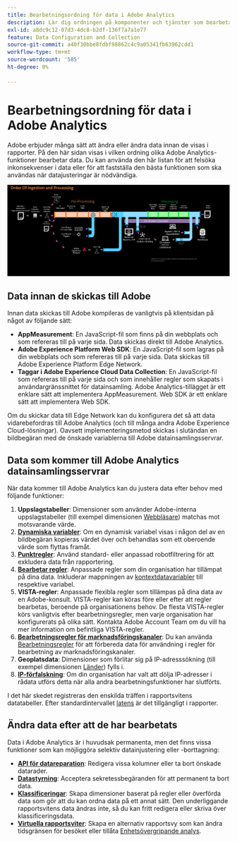 ```yaml
---
title: Bearbetningsordning för data i Adobe Analytics
description: Lär dig ordningen på komponenter och tjänster som bearbetar data i Adobe Analytics.
exl-id: a8dc9c12-07d3-4dc8-b2df-136f7a7a1e77
feature: Data Configuration and Collection
source-git-commit: a40f30bbe8fdbf98862c4c9a05341fb63962cdd1
workflow-type: tm+mt
source-wordcount: '585'
ht-degree: 0%

---
```


# Bearbetningsordning för data i Adobe Analytics

Adobe erbjuder många sätt att ändra eller ändra data innan de visas i rapporter. På den här sidan visas i vilken ordning olika Adobe Analytics-funktioner bearbetar data. Du kan använda den här listan för att felsöka inkonsekvenser i data eller för att fastställa den bästa funktionen som ska användas när datajusteringar är nödvändiga.

![Behandlingsorder](assets/processing-order.png)

## Data innan de skickas till Adobe

Innan data skickas till Adobe kompileras de vanligtvis på klientsidan på något av följande sätt:

* **AppMeasurement**: En JavaScript-fil som finns på din webbplats och som refereras till på varje sida. Data skickas direkt till Adobe Analytics.
* **Adobe Experience Platform Web SDK**: En JavaScript-fil som lagras på din webbplats och som refereras till på varje sida. Data skickas till Adobe Experience Platform Edge Network.
* **Taggar i Adobe Experience Cloud Data Collection**: En JavaScript-fil som refereras till på varje sida och som innehåller regler som skapats i användargränssnittet för datainsamling. Adobe Analytics-tillägget är ett enklare sätt att implementera AppMeasurement. Web SDK är ett enklare sätt att implementera Web SDK.

Om du skickar data till Edge Network kan du konfigurera det så att data vidarebefordras till Adobe Analytics (och till många andra Adobe Experience Cloud-lösningar). Oavsett implementeringsmetod skickas i slutändan en bildbegäran med de önskade variablerna till Adobe datainsamlingsservrar.

## Data som kommer till Adobe Analytics datainsamlingsservrar

När data kommer till Adobe Analytics kan du justera data efter behov med följande funktioner:

1. **Uppslagstabeller**: Dimensioner som använder Adobe-interna uppslagstabeller (till exempel dimensionen [Webbläsare](/help/components/dimensions/browser.md)) matchas mot motsvarande värde.
2. [**Dynamiska variabler**](/help/implement/vars/page-vars/dynamic-variables.md): Om en dynamisk variabel visas i någon del av en bildbegäran kopieras värdet över och behandlas som ett oberoende värde som flyttas framåt.
3. [**Punktregler**](/help/admin/admin/c-manage-report-suites/c-edit-report-suites/general/bot-removal/bot-rules.md): Använd standard- eller anpassad robotfiltrering för att exkludera data från rapportering.
4. [**Bearbetar regler**](/help/admin/admin/c-manage-report-suites/c-edit-report-suites/general/c-processing-rules/processing-rules.md): Anpassade regler som din organisation har tillämpat på dina data. Inkluderar mappningen av [kontextdatavariabler](/help/implement/vars/page-vars/contextdata.md) till respektive variabel.
5. **VISTA-regler**: Anpassade flexibla regler som tillämpas på dina data av en Adobe-konsult. VISTA-regler kan köras före eller efter att regler bearbetas, beroende på organisationens behov. De flesta VISTA-regler körs vanligtvis efter bearbetningsregler, men varje organisation har konfigurerats på olika sätt. Kontakta Adobe Account Team om du vill ha mer information om befintliga VISTA-regler.
6. [**Bearbetningsregler för marknadsföringskanaler**](/help/admin/admin/c-manage-report-suites/c-edit-report-suites/marketing-channels/c-rules.md): Du kan använda [Bearbetningsregler](/help/admin/admin/c-manage-report-suites/c-edit-report-suites/general/c-processing-rules/processing-rules.md) för att förbereda data för användning i regler för bearbetning av marknadsföringskanaler.
7. **Geoplatsdata**: Dimensioner som förlitar sig på IP-adresssökning (till exempel dimensionen [Länder](/help/components/dimensions/countries.md)) fylls i.
8. [**IP-förfalskning**](/help/admin/admin/c-manage-report-suites/c-edit-report-suites/general/general-acct-settings-admin.md): Om din organisation har valt att dölja IP-adresser i rådata utförs detta när alla andra bearbetningsfunktioner har slutförts.

I det här skedet registreras den enskilda träffen i rapportsvitens datatabeller. Efter standardintervallet [latens](latency.md) är det tillgängligt i rapporter.

## Ändra data efter att de har bearbetats

Data i Adobe Analytics är i huvudsak permanenta, men det finns vissa funktioner som kan möjliggöra selektiv datainjustering eller -borttagning:

* [**API för datareparation**](https://developer.adobe.com/analytics-apis/docs/2.0/guides/endpoints/data-repair/): Redigera vissa kolumner eller ta bort önskade datarader.
* [**Datastyrning**](/help/admin/admin/c-data-governance/an-gdpr-workflow.md): Acceptera sekretessbegäranden för att permanent ta bort data.
* [**Klassificeringar**](/help/components/classifications/classifications-overview.md): Skapa dimensioner baserat på regler eller överförda data som gör att du kan ordna data på ett annat sätt. Den underliggande rapportsvitens data ändras inte, så du kan fritt redigera eller skriva över klassificeringsdata.
* [**Virtuella rapportsviter**](/help/components/vrs/vrs-about.md): Skapa en alternativ rapportsvy som kan ändra tidsgränsen för besöket eller tillåta [Enhetsövergripande analys](/help/components/cda/overview.md).
